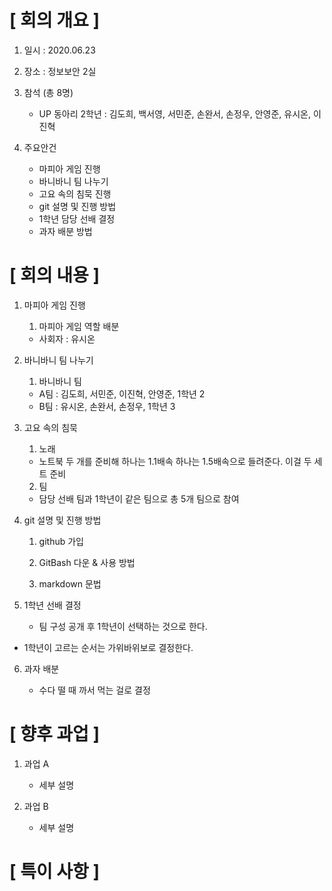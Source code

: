 # [ 회의 개요 ]

1. 일시 : 2020.06.23

2. 장소 : 정보보안 2실

3. 참석 (총 8명)
    - UP 동아리 2학년 : 김도희, 백서영, 서민준, 손완서, 손정우, 안영준, 유시온, 이진혁

4. 주요안건

    - 마피아 게임 진행
    - 바니바니 팀 나누기
    - 고요 속의 침묵 진행
    - git 설명 및 진행 방법
    - 1학년 담당 선배 결정
    - 과자 배분 방법

# [ 회의 내용 ]

1. 마피아 게임 진행

    1) 마피아 게임 역할 배분

    - 사회자 : 유시온

2. 바니바니 팀 나누기

    1) 바니바니 팀

    - A팀 : 김도희, 서민준, 이진혁, 안영준, 1학년 2
    - B팀 : 유시온, 손완서, 손정우, 1학년 3

3. 고요 속의 침묵
    1) 노래

    - 노트북 두 개를 준비해 하나는 1.1배속 하나는 1.5배속으로 들려준다. 이걸 두 세트 준비

    2) 팀

    - 담당 선배 팀과 1학년이 같은 팀으로 총 5개 팀으로 참여

4. git 설명 및 진행 방법

    1) github 가입

    2) GitBash 다운 & 사용 방법

    3) markdown 문법

5. 1학년 선배 결정

    - 팀 구성 공개 후 1학년이 선택하는 것으로 한다.
- 1학년이 고르는 순서는 가위바위보로 결정한다.
    
6. 과자 배분

    - 수다 떨 때 까서 먹는 걸로 결정

# [ 향후 과업 ]

1. 과업 A

    - 세부 설명

2. 과업 B

    - 세부 설명

# [ 특이 사항 ]


